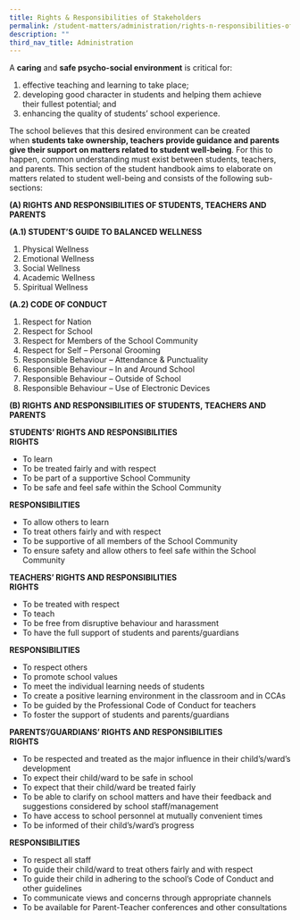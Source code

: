 ```yaml
---
title: Rights & Responsibilities of Stakeholders
permalink: /student-matters/administration/rights-n-responsibilities-of-stakeholders/
description: ""
third_nav_title: Administration
---
```

<p>A&nbsp;<strong>caring</strong>&nbsp;and&nbsp;<strong>safe psycho-social environment</strong>&nbsp;is critical for:</p>
<ol>
<li>effective teaching and learning to take place;&nbsp;</li>
<li>developing good character in students and helping them achieve their&nbsp;fullest potential; and&nbsp;</li>
<li>enhancing the quality of students&rsquo; school experience.</li>
</ol>
<p>The school believes that this desired environment can be created when&nbsp;<strong>students take ownership, teachers provide guidance and parents give their support on matters related to student well-being</strong>. For this to happen, common understanding must exist between students, teachers, and parents. This section of the student handbook aims&nbsp;to elaborate on matters related to student well-being and consists of the following sub-sections:</p>
<p><strong>(A) RIGHTS AND RESPONSIBILITIES OF STUDENTS, TEACHERS AND PARENTS</strong></p>
<p><strong>(A.1) STUDENT&rsquo;S GUIDE TO BALANCED WELLNESS</strong></p>
<ol>
<li>Physical Wellness</li>
<li>Emotional Wellness</li>
<li>Social Wellness</li>
<li>Academic Wellness</li>
<li>Spiritual Wellness</li>
</ol>
<p><strong>(A.2) CODE OF CONDUCT</strong></p>
<ol>
<li>Respect for Nation&nbsp;</li>
<li>Respect for School&nbsp;</li>
<li>Respect for Members of the School Community</li>
<li>Respect for Self &ndash; Personal Grooming</li>
<li>Responsible Behaviour &ndash; Attendance &amp; Punctuality</li>
<li>Responsible Behaviour &ndash; In and Around School</li>
<li>Responsible Behaviour &ndash; Outside of School</li>
<li>Responsible Behaviour &ndash; Use of Electronic Devices</li>
</ol>
<p><strong>(B) RIGHTS AND RESPONSIBILITIES OF STUDENTS,&nbsp;TEACHERS AND PARENTS</strong></p>
<p><strong>STUDENTS&rsquo; RIGHTS AND RESPONSIBILITIES<br /></strong><strong>RIGHTS</strong></p>
<ul>
<li>To learn</li>
<li>To be treated fairly and with respect</li>
<li>To be part of a supportive School Community</li>
<li>To be safe and feel safe within the School Community</li>
</ul>
<p><strong>RESPONSIBILITIES</strong></p>
<ul>
<li>To allow others to learn</li>
<li>To treat others fairly and with respect</li>
<li>To be supportive of all members of the School Community</li>
<li>To ensure safety and allow others to feel safe within the School Community</li>
</ul>
<p><strong>TEACHERS&rsquo; RIGHTS AND RESPONSIBILITIES<br /></strong><strong>RIGHTS</strong></p>
<ul>
<li>To be treated with respect</li>
<li>To teach</li>
<li>To be free from disruptive behaviour and harassment</li>
<li>To have the full support of students and parents/guardians&nbsp;</li>
</ul>
<p><strong>RESPONSIBILITIES</strong></p>
<ul>
<li>To respect others</li>
<li>To promote school values</li>
<li>To meet the individual learning needs of students</li>
<li>To create a positive learning environment in the classroom and in CCAs</li>
<li>To be guided by the Professional Code of Conduct for teachers</li>
<li>To foster the support of students and parents/guardians&nbsp;</li>
</ul>
<p><strong>PARENTS&rsquo;/GUARDIANS&rsquo; RIGHTS AND RESPONSIBILITIES<br /></strong><strong>RIGHTS</strong></p>
<ul>
<li>To be respected and treated as the major influence in their child&rsquo;s/ward&rsquo;s development</li>
<li>To expect their child/ward to be safe in school</li>
<li>To expect that their child/ward be treated fairly</li>
<li>To be able to clarify on school matters and have their feedback and suggestions considered by school staff/management</li>
<li>To have access to school personnel at mutually convenient times</li>
<li>To be informed of their child&rsquo;s/ward&rsquo;s progress</li>
</ul>
<p><strong>RESPONSIBILITIES</strong></p>
<ul>
<li>To respect all staff</li>
<li>To guide their child/ward to treat others fairly and with respect</li>
<li>To guide their child in adhering to the school&rsquo;s Code of Conduct and other guidelines</li>
<li>To communicate views and concerns through appropriate channels&nbsp;</li>
<li>To be available for Parent-Teacher conferences and other consultations</li>
</ul>